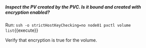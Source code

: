 </br>

##### Inspect the PV created by the PVC. Is it bound and created with encryption enabled?

Run:
`ssh -o strictHostKeyChecking=no node01 pxctl volume list`{{execute}}


Verify that encryption is true for the volume.
